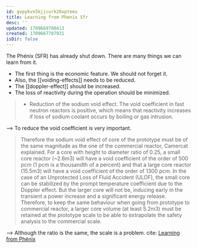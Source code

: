 ```yaml
---
id: gvpykvx5kjjcurk26xpteeu
title: Learning from Phenix Sfr
desc: ''
updated: 1709669700413
created: 1709667707931
isDir: false
---
```

The Phénix (SFR) has already shut down. There are many things we can
learn from it.

-   The first thing is the economic feature. We should not forget it.
-   Also, the [[voiding-effects]]
    needs to be reduced.
-   The [[doppler-effect]] should
    be increased.
-   The loss of reactivity during the operation should be minimized.

> -   Reduction of the sodium void effect. The void coefficient in fast
>     neutron reactors is positive, which means that reactivity
>     increases if loss of sodium coolant occurs by boiling or gas
>     intrusion.

--\> To reduce the void coefficient is very important.

> Therefore the sodium void effect of core of the prototype must be of
> the same magnitude as the one of the commercial reactor, Camercat
> explained. For a core with height to diameter ratio of 0.25, a small
> core reactor (\~2.6m3) will have a void coefficient of the order of
> 500 pcm (1 pcm is a thousandth of a percent) and that a large core
> reactor (15.5m3) will have a void coefficient of the order of 1300
> pcm. In the case of an Unprotected Loss of Fluid Accident (ULOF), the
> small core can be stabilized by the prompt temperature coefficient due
> to the Doppler effect. But the larger core will not be, inducing early
> in the transient a power increase and a significant energy release.
> Therefore, to keep the same behaviour when going from prototype to
> commercial reactor, a larger core volume (at least 5.2m3) must be
> retained at the prototype scale to be able to extrapolate the safety
> analysis to the commercial scale.

--\> Although the ratio is the same, the scale is a problem. cite:
[Learning from
Phénix](https://www.neimagazine.com/features/featurelearning-from-ph-nix/)

